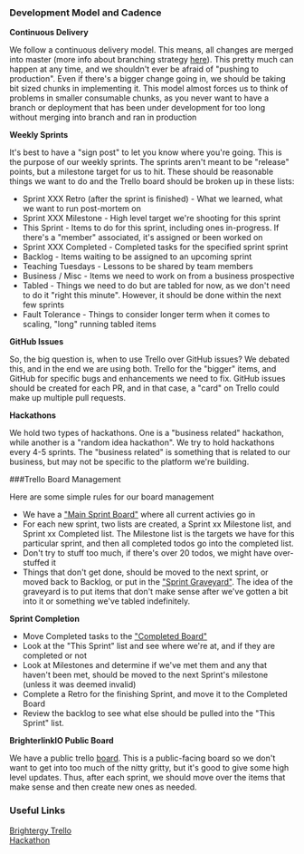 ### Development Model and Cadence

__Continuous Delivery__    

We follow a continuous delivery model.  This means, all changes are merged into master (more info about branching strategy [here](branching.md)).  This pretty much can happen at any time, and we shouldn't ever be afraid of "pushing to production".  Even if there's a bigger change going in, we should be taking bit sized chunks in implementing it.  This model almost forces us to think of problems in smaller consumable chunks, as you never want to have a branch or deployment that has been under development for too long without merging into branch and ran in production

__Weekly Sprints__   

It's best to have a "sign post" to let you know where you're going.  This is the purpose of our weekly sprints.  The sprints aren't meant to be "release" points, but a milestone target for us to hit.  These should be reasonable things we want to do and the Trello board should be broken up in these lists:

* Sprint XXX Retro (after the sprint is finished) - What we learned, what we want to run post-mortem on
* Sprint XXX Milestone - High level target we're shooting for this sprint
* This Sprint - Items to do for this sprint, including ones in-progress.  If there's a "member" associated, it's assigned or been worked on
* Sprint XXX Completed - Completed tasks for the specified sprint sprint
* Backlog - Items waiting to be assigned to an upcoming sprint
* Teaching Tuesdays - Lessons to be shared by team members
* Business / Misc - Items we need to work on from a business prospective
* Tabled - Things we need to do but are tabled for now, as we don't need to do it "right this minute".  However, it should be done within the next few sprints
* Fault Tolerance - Things to consider longer term when it comes to scaling, "long" running tabled items

__GitHub Issues__

So, the big question is, when to use Trello over GitHub issues?  We debated this, and in the end we are using both.  Trello for the "bigger" items, and GitHub for specific bugs and enhancements we need to fix.  GitHub issues should be created for each PR, and in that case, a "card" on Trello could make up multiple pull requests.

__Hackathons__    

We hold two types of hackathons.  One is a "business related" hackathon, while another is a "random idea hackathon".  We try to hold hackathons every 4-5 sprints.  The "business related" is something that is related to our business, but may not be specific to the platform we're building. 

###Trello Board Management

Here are some simple rules for our board management

* We have a ["Main Sprint Board"](https://trello.com/b/WiYowf0f/main-sprint-board) where all current activies go in
* For each new sprint, two lists are created, a Sprint xx Milestone list, and Sprint xx Completed list.  The Milestone list is the targets we have for this particular sprint, and then all completed todos go into the completed list.
* Don't try to stuff too much, if there's over 20 todos, we might have over-stuffed it
* Things that don't get done, should be moved to the next sprint, or moved back to Backlog, or put in the ["Sprint Graveyard"](https://trello.com/b/QQc4J4RQ/sprint-graveyard).  The idea of the graveyard is to put items that don't make sense after we've gotten a bit into it or something we've tabled indefinitely.

__Sprint Completion__

* Move Completed tasks to the ["Completed Board"](https://trello.com/b/jgvsWCzu/completed)
* Look at the "This Sprint" list and see where we're at, and if they are completed or not
* Look at Milestones and determine if we've met them and any that haven't been met, should be moved to the next Sprint's milestone (unless it was deemed invalid)
* Complete a Retro for the finishing Sprint, and move it to the Completed Board
* Review the backlog to see what else should be pulled into the "This Sprint" list.

__BrighterlinkIO Public Board__

We have a public trello [board](https://trello.com/b/zHSsSxGQ/brighterlink-io).  This is a public-facing board so we don't want to get into too much of the nitty gritty, but it's good to give some high level updates.  Thus, after each sprint, we should move over the items that make sense and then create new ones as needed.


### Useful Links

[Brightergy Trello](https://trello.com/brightergy2)    
[Hackathon](https://trello.com/b/cTP0Grnn/hackathon)    

